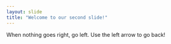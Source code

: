 ```yaml
---
layout: slide
title: "Welcome to our second slide!"
---
```

When nothing goes right, go left.
Use the left arrow to go back!
